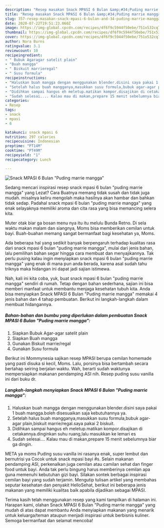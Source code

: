 ```yaml
---
description: "Resep masakan Snack MPASI 6 Bulan &amp;#34;Puding marrie mangga&amp;#34; | Cara Masak Snack MPASI 6 Bulan &amp;#34;Puding marrie mangga&amp;#34; Yang Enak Banget"
title: "Resep masakan Snack MPASI 6 Bulan &amp;#34;Puding marrie mangga&amp;#34; | Cara Masak Snack MPASI 6 Bulan &amp;#34;Puding marrie mangga&amp;#34; Yang Enak Banget"
slug: 357-resep-masakan-snack-mpasi-6-bulan-and-34-puding-marrie-mangga-and-34-cara-masak-snack-mpasi-6-bulan-and-34-puding-marrie-mangga-and-34-yang-enak-banget
date: 2020-07-22T19:51:23.060Z
image: https://img-global.cpcdn.com/recipes/df6f9c5944f50ebe/751x532cq70/snack-mpasi-6-bulan-puding-marrie-mangga-foto-resep-utama.jpg
thumbnail: https://img-global.cpcdn.com/recipes/df6f9c5944f50ebe/751x532cq70/snack-mpasi-6-bulan-puding-marrie-mangga-foto-resep-utama.jpg
cover: https://img-global.cpcdn.com/recipes/df6f9c5944f50ebe/751x532cq70/snack-mpasi-6-bulan-puding-marrie-mangga-foto-resep-utama.jpg
author: Nora Burns
ratingvalue: 3.1
reviewcount: 10
recipeingredient:
- " Bubuk Agaragar satelit plain"
- "Buah mangga"
- " Biskuit marrieregal"
- " Susu formula"
recipeinstructions:
- "Haluskan buah mangga dengan menggunakan blender.disini saya pakai 1 buah mangga.boleh disesuaikan saja kebutuhannya ya."
- "Setelah halus buah mangganya,masukkan susu formula,bubuk agar-agar plain,biskuit marrie/regal.saya pakai 2 biskuit."
- "Didihkan sampai hangus eh meletup.matikan kompor.disajikan di cetakannya.dinginkan suhu ruang,lalu masukkan ke lemari es"
- "Sudah selesai.... Kalau mau di makan,prepare 15 menit sebelumnya biar ga dingin."
categories:
- Resep
tags:
- snack
- mpasi
- 6

katakunci: snack mpasi 6 
nutrition: 297 calories
recipecuisine: Indonesian
preptime: "PT14M"
cooktime: "PT49M"
recipeyield: "1"
recipecategory: Lunch

---
```



![Snack MPASI 6 Bulan &#34;Puding marrie mangga&#34;](https://img-global.cpcdn.com/recipes/df6f9c5944f50ebe/751x532cq70/snack-mpasi-6-bulan-puding-marrie-mangga-foto-resep-utama.jpg)

Sedang mencari inspirasi resep snack mpasi 6 bulan &#34;puding marrie mangga&#34; yang Lezat? Cara Buatnya memang tidak susah dan tidak juga mudah. misalnya keliru mengolah maka hasilnya akan hambar dan bahkan tidak sedap. Padahal snack mpasi 6 bulan &#34;puding marrie mangga&#34; yang enak selayaknya memiliki aroma dan cita rasa yang bisa memancing selera kita.

Muter otak biar ga bosan menu nya itu itu melulu Bunda Retno. Di sela waktu makan malam dan siangnya, Moms bisa memberikan cemilan untuk bayi. Buah-buahan memang sangat bermanfaat bagi kesehatan ya, Moms.

Ada beberapa hal yang sedikit banyak berpengaruh terhadap kualitas rasa dari snack mpasi 6 bulan &#34;puding marrie mangga&#34;, mulai dari jenis bahan, lalu pemilihan bahan segar hingga cara membuat dan menyajikannya. Tak perlu pusing kalau ingin menyiapkan snack mpasi 6 bulan &#34;puding marrie mangga&#34; yang enak di mana pun anda berada, karena asal sudah tahu triknya maka hidangan ini dapat jadi sajian istimewa.


Nah, kali ini kita coba, yuk, buat snack mpasi 6 bulan &#34;puding marrie mangga&#34; sendiri di rumah. Tetap dengan bahan sederhana, sajian ini bisa memberi manfaat untuk membantu menjaga kesehatan tubuh kita. Anda bisa menyiapkan Snack MPASI 6 Bulan &#34;Puding marrie mangga&#34; memakai 4 jenis bahan dan 4 tahap pembuatan. Berikut ini langkah-langkah dalam membuat hidangannya.

<!--inarticleads1-->

##### Bahan-bahan dan bumbu yang diperlukan dalam pembuatan Snack MPASI 6 Bulan &#34;Puding marrie mangga&#34;:

1. Siapkan  Bubuk Agar-agar satelit plain
1. Siapkan Buah mangga
1. Gunakan  Biskuit marrie/regal
1. Gunakan  Susu formula


Berikut ini Mommynesia sajikan resep MPASI berupa cemilan homemade yang pasti disuka si kecil, Moms. Lalu, porsinya bisa bertambah secara bertahap seiring berjalan waktu. Wah, berarti sudah waktunya mempersiapkan makanan pendamping ASI nih. Resep puding susu vanilla ini dari buku dr. 

<!--inarticleads2-->

##### Langkah-langkah menyiapkan Snack MPASI 6 Bulan &#34;Puding marrie mangga&#34;:

1. Haluskan buah mangga dengan menggunakan blender.disini saya pakai 1 buah mangga.boleh disesuaikan saja kebutuhannya ya.
1. Setelah halus buah mangganya,masukkan susu formula,bubuk agar-agar plain,biskuit marrie/regal.saya pakai 2 biskuit.
1. Didihkan sampai hangus eh meletup.matikan kompor.disajikan di cetakannya.dinginkan suhu ruang,lalu masukkan ke lemari es
1. Sudah selesai.... Kalau mau di makan,prepare 15 menit sebelumnya biar ga dingin.


META ya moms Puding susu vanilla ini rasanya enak, super lembut dan bernutrisi ya Cocok untuk snack mpasi bayi #s. Selain makanan pendamping ASI, perkenalkan juga cemilan atau camilan sehat dan finger food untuk bayi. Anda tak perlu bingung harus memberinya cemilan apa guna memenuhi kebutuhan gizi bayi. Silakan sontek berbagai inspirasi cemilan bayi yang sudah terjamin. Mengutip tulisan artikel yang membahas seputar kesehatan dan penyakit HelloSehat, berikut ini beberapa jenis makanan yang memiliki kualitas baik apabila dijadikan sebagai MPASI. 

Terima kasih telah menggunakan resep yang kami tampilkan di halaman ini. Harapan kami, olahan Snack MPASI 6 Bulan &#34;Puding marrie mangga&#34; yang mudah di atas dapat membantu Anda menyiapkan makanan yang menarik untuk keluarga/teman ataupun menjadi inspirasi untuk berbisnis kuliner. Semoga bermanfaat dan selamat mencoba!
